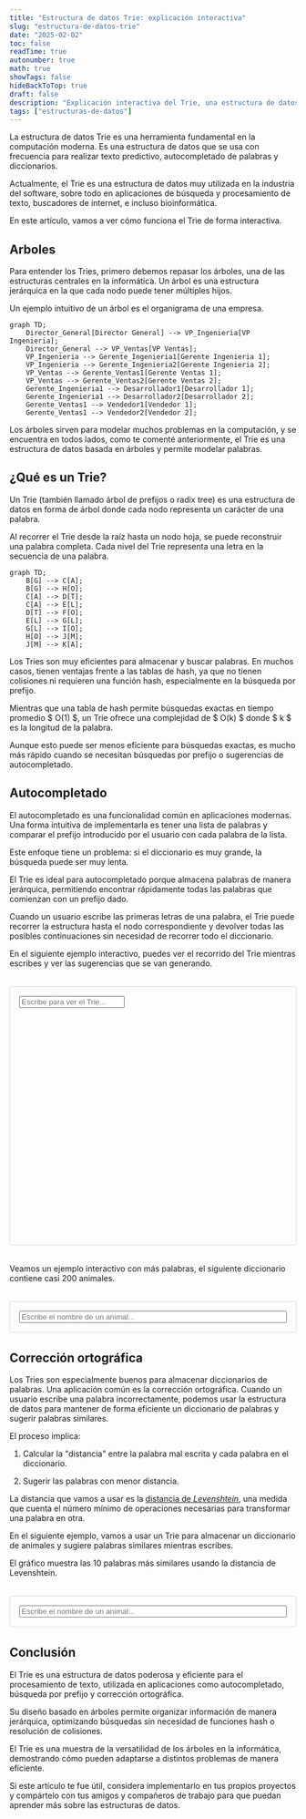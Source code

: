 ```yaml
---
title: "Estructura de datos Trie: explicación interactiva"
slug: "estructura-de-datos-trie"
date: "2025-02-02"
toc: false
readTime: true
autonumber: true
math: true
showTags: false
hideBackToTop: true
draft: false
description: "Explicación interactiva del Trie, una estructura de datos que se usa para realizar texto predictivo, autocompletado de palabras y diccionarios."
tags: ["estructuras-de-datos"]
---
```


<script>
window.words = [
  'aguila', 'antilope', 'ardilla', 'armadillo', 'ballena',
  'bufalo', 'buho', 'caballo', 'cabra', 'camello',
  'canguro', 'camaleon', 'cebra', 'chimpance', 'cocodrilo',
  'colibri', 'conejo', 'delfin', 'elefante', 'flamenco',
  'foca', 'gallina', 'gato', 'gaviota', 'gorila',
  'guepardo', 'hamster', 'hipopotamo', 'hiena', 'iguana',
  'jaguar', 'jirafa', 'koala', 'lagarto', 'leon',
  'leopardo', 'llama', 'lobo', 'loro', 'mapache',
  'medusa', 'mono', 'murcielago', 'nutria', 'oso',
  'panda', 'pantera', 'pato', 'pavo', 'pelicano',
  'perro', 'pinguino', 'pulpo', 'puma', 'raton',
  'rinoceronte', 'salamandra', 'serpiente', 'tapir', 'tigre',
  'tiburon', 'tortuga', 'tucan', 'vaca', 'vicuña',
  'zorro', 'abeja', 'albatros', 'anaconda', 'anguila',
  'anoplocefalo', 'antena', 'asno', 'atun', 'avispon',
  'babirusa', 'bagre', 'barracuda', 'berrendo', 'bisonte',
  'boqueron', 'buey', 'cabra montes', 'calamar', 'caracol',
  'carpa', 'cascabel', 'castor', 'ciervo', 'cisne',
  'comadreja', 'coral', 'correcaminos', 'cuervo', 'culebra',
  'cururo', 'degu', 'dragon de komodo', 'dromedario', 'dugongo',
  'elasmobraquio', 'erizo', 'escarabajo', 'estrella de mar', 'fasianido',
  'felino', 'foton', 'frailecillo', 'gacela', 'galgo',
  'garceta', 'gato montes', 'gavilan', 'gibón', 'golondrina',
  'grillo', 'guanaco', 'guacamayo', 'herrerillo', 'hormiga',
  'huron', 'isopodo', 'jilguero', 'lamprea', 'langosta',
  'lechuza', 'lince', 'lobo marino', 'mamut', 'mangosta',
  'manati', 'mantarraya', 'mariposa', 'marmota', 'martin pescador',
  'mofeta', 'mojarra', 'molusco', 'monstruo de gila', 'mochuelo',
  'narval', 'navaja', 'orca', 'orangutan', 'ornitorrinco',
  'oso polar', 'oso hormiguero', 'paloma', 'palometon', 'panda rojo',
  'pangolin', 'pato real', 'pavon', 'pecari', 'pejelagarto',
  'pez espada', 'pez globo', 'pez payaso', 'pez volador', 'pingüino emperador',
  'polilla', 'quokka', 'quetzal', 'rana', 'sapo', 'solenodon', 'tarantula', 'tejon',
  'tenrec', 'termitas', 'tigre blanco', 'tilapia', 'topo',
  'toro', 'triton', 'tuna', 'urubu', 
  'urraca', 'vampiro', 'venado', 'verdin', 'vicuna',
  'wombat', 'xenopus', 'yacaré', 'yak', 'zancudo',
  'zarigueya', 'zorrillo', 'rata'
];
</script>

La estructura de datos Trie es una herramienta fundamental en la computación moderna. Es una estructura de datos que se usa con frecuencia para realizar texto predictivo, autocompletado de palabras y diccionarios.

Actualmente, el Trie es una estructura de datos muy utilizada en la industria del software, sobre todo en aplicaciones de búsqueda y procesamiento de texto, buscadores de internet, e incluso bioinformática.

En este artículo, vamos a ver cómo funciona el Trie de forma interactiva.

## Arboles

Para entender los Tries, primero debemos repasar los árboles, una de las estructuras centrales en la informática. Un árbol es una estructura jerárquica en la que cada nodo puede tener múltiples hijos.

Un ejemplo intuitivo de un árbol es el organigrama de una empresa.

```mermaid
graph TD;
    Director_General[Director General] --> VP_Ingenieria[VP Ingenieria];
    Director_General --> VP_Ventas[VP Ventas];
    VP_Ingenieria --> Gerente_Ingenieria1[Gerente Ingenieria 1];
    VP_Ingenieria --> Gerente_Ingenieria2[Gerente Ingenieria 2];
    VP_Ventas --> Gerente_Ventas1[Gerente Ventas 1];
    VP_Ventas --> Gerente_Ventas2[Gerente Ventas 2];
    Gerente_Ingenieria1 --> Desarrollador1[Desarrollador 1];
    Gerente_Ingenieria1 --> Desarrollador2[Desarrollador 2];
    Gerente_Ventas1 --> Vendedor1[Vendedor 1];
    Gerente_Ventas1 --> Vendedor2[Vendedor 2];
```

Los árboles sirven para modelar muchos problemas en la computación, y se encuentra en todos lados, como te comenté anteriormente, el Trie es una estructura de datos basada en árboles y permite modelar palabras.

## ¿Qué es un Trie?

Un Trie (también llamado árbol de prefijos o radix tree) es una estructura de datos en forma de árbol donde cada nodo representa un carácter de una palabra.

Al recorrer el Trie desde la raíz hasta un nodo hoja, se puede reconstruir una palabra completa. Cada nivel del Trie representa una letra en la secuencia de una palabra.

```mermaid
graph TD;
    B[G] --> C[A];
    B[G] --> H[O];
    C[A] --> D[T];
    C[A] --> E[L];
    D[T] --> F[O];
    E[L] --> G[L];
    G[L] --> I[O];
    H[O] --> J[M];
    J[M] --> K[A];
```

Los Tries son muy eficientes para almacenar y buscar palabras. En muchos casos, tienen ventajas frente a las tablas de hash, ya que no tienen colisiones ni requieren una función hash, especialmente en la búsqueda por prefijo.

Mientras que una tabla de hash permite búsquedas exactas en tiempo promedio $ O(1) $, un Trie ofrece una complejidad de $ O(k) $ donde $ k $ es la longitud de la palabra.

Aunque esto puede ser menos eficiente para búsquedas exactas, es mucho más rápido cuando se necesitan búsquedas por prefijo o sugerencias de autocompletado.

## Autocompletado

El autocompletado es una funcionalidad común en aplicaciones modernas. Una forma intuitiva de implementarla es tener una lista de palabras y comparar el prefijo introducido por el usuario con cada palabra de la lista.

Este enfoque tiene un problema: si el diccionario es muy grande, la búsqueda puede ser muy lenta.

El Trie es ideal para autocompletado porque almacena palabras de manera jerárquica, permitiendo encontrar rápidamente todas las palabras que comienzan con un prefijo dado.

Cuando un usuario escribe las primeras letras de una palabra, el Trie puede recorrer la estructura hasta el nodo correspondiente y devolver todas las posibles continuaciones sin necesidad de recorrer todo el diccionario.

En el siguiente ejemplo interactivo, puedes ver el recorrido del Trie mientras escribes y ver las sugerencias que se van generando.

<div class="trie-demo">
  <input 
    type="text" 
    id="trieInput" 
    placeholder="Escribe para ver el Trie..."
    class="w-full p-2 border rounded"
  />
  <div id="suggestions">
  </div>
  <div id="trieGraph"></div>
</div>

<script type="module">
import mermaid from 'https://cdn.jsdelivr.net/npm/mermaid/dist/mermaid.esm.min.mjs';
// Clase para el nodo del Trie
class TrieNode {
  constructor() {
    this.children = new Map();
    this.isEndOfWord = false;
  }
}

// Clase principal del Trie
class Trie {
  constructor() {
    this.root = new TrieNode();
  }

  insert(word) {
    let current = this.root;
    for (const char of word) {
      if (!current.children.has(char)) {
        current.children.set(char, new TrieNode());
      }
      current = current.children.get(char);
    }
    current.isEndOfWord = true;
  }

  // Busca un prefijo y retorna el último nodo
  searchPrefix(prefix) {
    let current = this.root;
    let found = true;
    for (const char of prefix) {
      if (!current.children.has(char)) {
        found = false;
        break;
      }
      current = current.children.get(char);
    }
    return { node: current, found };
  }

  // Obtiene todas las palabras del Trie para visualización
  getAllPaths(node = this.root, prefix = '', paths = []) {
    if (node.isEndOfWord) {
      paths.push(prefix);
    }
    
    for (const [char, childNode] of node.children) {
      this.getAllPaths(childNode, prefix + char, paths);
    }
    
    return paths;
  }

  // Genera el diagrama Mermaid
  generateMermaidDiagram(searchPrefix = '') {
    let diagram = 'graph TD;\n';
    let visited = new Set();
    
    const traverse = (node = this.root, path = '') => {
      for (const [char, childNode] of node.children) {
        const currentPath = path + char;
        const nodeId = currentPath || 'raiz';
        const parentId = path || 'raiz';
        
        if (!visited.has(nodeId)) {
          // Agregar nodo
          diagram += `    ${parentId}["${path ? path.slice(-1) : 'raiz'}"] --> ${nodeId}["${char}"];\n`;
          
          // Resaltar nodos que coinciden con el prefijo
          if (searchPrefix && currentPath.startsWith(searchPrefix)) {
            diagram += `    style ${nodeId} fill:#ff9,stroke:#f66;\n`;
          }
          
          visited.add(nodeId);
          traverse(childNode, currentPath);
        }
      }
    };

    traverse();
    return diagram;
  }

  // Método para obtener sugerencias de autocompletado
  getSuggestions(prefix) {
    const { node, found } = this.searchPrefix(prefix);
    if (!found) return [];
    
    const suggestions = [];
    this.getAllPaths(node, prefix, suggestions);
    return suggestions;
  }
}

// Inicializar el Trie con palabras
const trie = new Trie();
const words = ['gato', 'gallo', 'goma', 'perro', 'pato', 'pez', 'gata', 'gallina', 'gorila', 'gorra'];
words.forEach(word => trie.insert(word));

function updateTrie() {
  const prefix = document.getElementById('trieInput').value.toLowerCase();
  const diagram = trie.generateMermaidDiagram(prefix);
  
  // Mostrar sugerencias
  const suggestions = trie.getSuggestions(prefix);
  const suggestionsDiv = document.getElementById('suggestions');
  if (prefix.length > 0) {
    suggestionsDiv.innerHTML = `
      <div class="text-sm text-gray-600">Sugerencias: ${suggestions.join(', ')}</div>
    `;
  } else if (prefix.length === 0) {
    suggestionsDiv.innerHTML = '';
  } else if (suggestions.length > 0) {
    suggestionsDiv.innerHTML = `
      <div class="text-sm text-gray-600">No hay sugerencias</div>
    `;
  }
  
  // Renderizar el diagrama
  const element = document.getElementById('trieGraph');
  element.innerHTML = '';
  mermaid.render('trie-diagram', diagram).then(result => {
    element.innerHTML = result.svg
    element.style.height = `${element.offsetHeight}px`
  });
}

// Inicializar Mermaid y agregar listener
mermaid.initialize({ startOnLoad: true });
document.getElementById('trieInput').addEventListener('input', updateTrie);
updateTrie();
</script>

<style>
.trie-demo {
  margin: 2rem 0;
  padding: 1rem;
  border: 1px solid #ddd;
  border-radius: 4px;
}
#trieGraph {
  min-height: 400px;
  display: flex;
  align-items: center;
  justify-content: center;
}
#trieGraph svg {
  width: 100%;
  height: 100%;
  max-height: 600px;
}
.trie-diagram-container {
    width: 100%;
    transition: opacity 0.3s ease-in;
    opacity: 0;
}
.trie-diagram-container.shown {
    opacity: 1;
}
</style>

Veamos un ejemplo interactivo con más palabras, el siguiente diccionario contiene casi 200 animales.

<div class="trie-demo">
  <input 
    type="text" 
    id="autocompleteInput"
    placeholder="Escribe el nombre de un animal..."
    style="width: 100%;"
  />
  <div id="suggestionsComplete"></div>
</div>

<script type="module">
// Clase para el nodo del Trie
class TrieNode {
  constructor() {
    this.children = new Map();
    this.isEndOfWord = false;
  }
}

// Clase principal del Trie
class Trie {
  constructor() {
    this.root = new TrieNode();
  }

  insert(word) {
    let current = this.root;
    for (const char of word) {
      if (!current.children.has(char)) {
        current.children.set(char, new TrieNode());
      }
      current = current.children.get(char);
    }
    current.isEndOfWord = true;
  }

  getSuggestions(prefix) {
    let current = this.root;
    // Navegar hasta el último nodo del prefijo
    for (const char of prefix) {
      if (!current.children.has(char)) {
        return [];
      }
      current = current.children.get(char);
    }

    const suggestions = [];
    // Función auxiliar para recolectar palabras
    const findWords = (node, word) => {
      if (suggestions.length >= 3) return;
      
      if (node.isEndOfWord) {
        suggestions.push(word);
      }

      for (const [char, childNode] of node.children) {
        findWords(childNode, word + char);
      }
    };

    findWords(current, prefix);
    return suggestions;
  }
}

// Crear instancia del Trie
const autocompleteTrie = new Trie();

// Agregar palabras de animales
const animales = window.words;

// Insertar cada animal en el Trie
animales.forEach(animal => {
  autocompleteTrie.insert(animal);
});

// Manejar el input del usuario
document.getElementById('autocompleteInput')?.addEventListener('input', (e) => {
  const prefix = e.target.value.toLowerCase();
  const suggestions = autocompleteTrie.getSuggestions(prefix);
  const suggestionsDiv = document.getElementById('suggestionsComplete');
  
  if (prefix.length === 0) {
    suggestionsDiv.innerHTML = '';
  } else if (suggestions.length > 0) {
    suggestionsDiv.innerHTML = `Sugerencias: ${suggestions.join(', ')}`;
  } else {
    suggestionsDiv.innerHTML = 'No hay sugerencias disponibles';
  }
});
const prefix = document.getElementById('autocompleteInput').value.toLowerCase();
const suggestions = autocompleteTrie.getSuggestions(prefix);
const suggestionsDiv = document.getElementById('suggestionsComplete');
  
if (prefix.length === 0) {
  suggestionsDiv.innerHTML = '';
} else if (suggestions.length > 0) {
  suggestionsDiv.innerHTML = `Sugerencias: ${suggestions.join(', ')}`;
} else {
  suggestionsDiv.innerHTML = 'No hay sugerencias disponibles';
}
</script>

## Corrección ortográfica

Los Tries son especialmente buenos para almacenar diccionarios de palabras. Una aplicación común es la corrección ortográfica. Cuando un usuario escribe una palabra incorrectamente, podemos usar la estructura de datos para mantener de forma eficiente un diccionario de palabras y sugerir palabras similares.

El proceso implica:

1. Calcular la "distancia" entre la palabra mal escrita y cada palabra en el diccionario.

2. Sugerir las palabras con menor distancia.

La distancia que vamos a usar es la [distancia de *Levenshtein*](https://es.wikipedia.org/wiki/Distancia_de_Levenshtein), una medida que cuenta el número mínimo de operaciones necesarias para transformar una palabra en otra.

En el siguiente ejemplo, vamos a usar un Trie para almacenar un diccionario de animales y sugiere palabras similares mientras escribes.

El gráfico muestra las 10 palabras más similares usando la distancia de Levenshtein.

<div class="spell-check-demo">
  <input 
    type="text" 
    id="spellCheckInput" 
    placeholder="Escribe el nombre de un animal..."
    class="w-full p-2 border rounded"
  />
  <div id="spellCheckSuggestions"></div>
</div>

<script type="module">
// Importamos D3
import * as d3 from "https://cdn.jsdelivr.net/npm/d3@7/+esm";

// Implementación de la clase Trie
class TrieNode {
  constructor() {
    this.children = {};
    this.isEndOfWord = false;
  }
}

class Trie {
  constructor() {
    this.root = new TrieNode();
  }

  insert(word) {
    let current = this.root;
    for (let char of word) {
      if (!current.children[char]) {
        current.children[char] = new TrieNode();
      }
      current = current.children[char];
    }
    current.isEndOfWord = true;
  }

  search(word) {
    let current = this.root;
    for (let char of word) {
      if (!current.children[char]) {
        return false;
      }
      current = current.children[char];
    }
    return current.isEndOfWord;
  }

  // Calcula la distancia de Levenshtein entre dos palabras
  levenshteinDistance(word1, word2) {
    const matrix = Array(word2.length + 1).fill().map(() => 
      Array(word1.length + 1).fill(0)
    );

    for (let i = 0; i <= word1.length; i++) {
      matrix[0][i] = i;
    }
    for (let j = 0; j <= word2.length; j++) {
      matrix[j][0] = j;
    }

    for (let j = 1; j <= word2.length; j++) {
      for (let i = 1; i <= word1.length; i++) {
        const cost = word1[i-1] === word2[j-1] ? 0 : 1;
        matrix[j][i] = Math.min(
          matrix[j-1][i] + 1,
          matrix[j][i-1] + 1,
          matrix[j-1][i-1] + cost
        );
      }
    }
    return matrix[word2.length][word1.length];
  }

  // Obtiene todas las palabras del Trie
  getAllWords(node = this.root, prefix = '', words = []) {
    if (node.isEndOfWord) {
      words.push(prefix);
    }
    for (let char in node.children) {
      this.getAllWords(node.children[char], prefix + char, words);
    }
    return words;
  }

  // Obtiene sugerencias para corrección ortográfica
  getSpellCheckSuggestions(word, maxDistance = 2) {
    const allWords = this.getAllWords();
    return allWords
      .map(w => ({ word: w, distance: this.levenshteinDistance(word, w) }))
      .filter(({ distance }) => distance <= maxDistance && distance > 0)
      .sort((a, b) => a.distance - b.distance)
      .map(({ word }) => word)
      .slice(0, 3);
  }
}

// Inicializamos el Trie para corrección ortográfica
const spellCheckTrie = new Trie();

// Agregamos un conjunto de palabras de ejemplo
// ... existing code ...
const palabrasEjemplo = window.words;


palabrasEjemplo.forEach(word => {
  spellCheckTrie.insert(word);
});

// Creamos el gráfico de distancias
const createDistanceChart = (inputWord) => {
  // Get parent container dimensions
  const container = d3.select("#distanceChart");
  const width = container.node().getBoundingClientRect().width;
  const height = 400; // Keep fixed height
  const margin = { top: 20, right: 20, bottom: 60, left: 60 };
  const maxWords = 10;

  // Limpiamos el contenedor existente
  container.html("");

  // Calculamos las distancias para todas las palabras
  const distances = palabrasEjemplo.map(word => ({
    word,
    distance: spellCheckTrie.levenshteinDistance(inputWord, word)
  })).sort((a, b) => a.distance - b.distance)
    .slice(0, maxWords);

  // Creamos el SVG
  const svg = container
    .append("svg")
    .attr("width", "100%") // Make SVG fill container width
    .attr("height", height)
    .attr("viewBox", `0 0 ${width} ${height}`) // Add viewBox for responsiveness
    .attr("preserveAspectRatio", "xMidYMid meet");

  // Escalas
  const x = d3.scaleBand()
    .range([margin.left, width - margin.right])
    .domain(distances.map(d => d.word))
    .padding(0.1);

  const y = d3.scaleLinear()
    .range([height - margin.bottom, margin.top])
    .domain([0, d3.max(distances, d => d.distance)]);

  // Ejes
  svg.append("g")
    .attr("transform", `translate(0,${height - margin.bottom})`)
    .call(d3.axisBottom(x))
    .selectAll("text")
    .attr("transform", "rotate(-45)")
    .style("text-anchor", "end");

  svg.append("g")
    .attr("transform", `translate(${margin.left},0)`)
    .call(d3.axisLeft(y));

  // Barras
  svg.selectAll("rect")
    .data(distances)
    .enter()
    .append("rect")
    .attr("x", d => x(d.word))
    .attr("y", d => y(d.distance))
    .attr("width", x.bandwidth())
    .attr("height", d => height - margin.bottom - y(d.distance))
    .attr("fill", "#4a90e2");
};

// Manejamos la interacción del usuario
document.getElementById('spellCheckInput')?.addEventListener('input', (e) => {
    const word = e.target.value.toLowerCase();
    const suggestions = spellCheckTrie.getSpellCheckSuggestions(word, 2);
    const suggestionsDiv = document.getElementById('spellCheckSuggestions');
    if (word.length === 0) {
    suggestionsDiv.innerHTML = '';
    } else if (spellCheckTrie.search(word)) {
    suggestionsDiv.innerHTML = 'La palabra está en el diccionario';
    } else if (suggestions.length > 0) {
    suggestionsDiv.innerHTML = `¿Quisiste decir: ${suggestions.join(', ')}?`;
    } else {
    suggestionsDiv.innerHTML = 'No hay sugerencias disponibles';
    }
    createDistanceChart(word);
});

// Agregamos el contenedor para el gráfico
const chartContainer = document.createElement('div');
chartContainer.id = 'distanceChart';
chartContainer.style.marginTop = '20px';
document.querySelector('.spell-check-demo').appendChild(chartContainer);
</script>

<style>
.spell-check-demo {
  margin: 2rem 0;
  padding: 1rem;
  border: 1px solid #ddd;
  border-radius: 4px;
}

.spell-check-demo input {
  width: 100%;
}
</style>

## Conclusión

El Trie es una estructura de datos poderosa y eficiente para el procesamiento de texto, utilizada en aplicaciones como autocompletado, búsqueda por prefijo y corrección ortográfica.

Su diseño basado en árboles permite organizar información de manera jerárquica, optimizando búsquedas sin necesidad de funciones hash o resolución de colisiones.

El Trie es una muestra de la versatilidad de los árboles en la informática, demostrando cómo pueden adaptarse a distintos problemas de manera eficiente.

Si este artículo te fue útil, considera implementarlo en tus propios proyectos y compártelo con tus amigos y compañeros de trabajo para que puedan aprender más sobre las estructuras de datos.